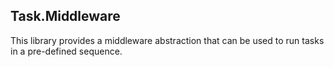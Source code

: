 ## Task.Middleware

This library provides a middleware abstraction that can be used to run tasks in a pre-defined sequence.



